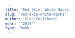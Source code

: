 ```yaml
---
title: 'Red Skin, White Masks'
slug: 'red-skin-white-masks'
author: 'Glen Coulthard'
year: '"2014"'
type: 'book'
---
```



